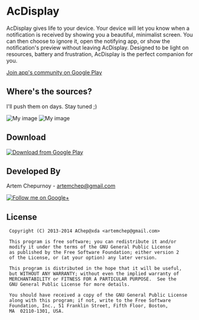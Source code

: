 AcDisplay
==========
AcDisplay gives life to your device. Your device will let you know when a notification is received by showing you a beautiful, minimalist screen. You can then choose to ignore it, open the notifying app, or show the notification's preview without leaving AcDisplay. Designed to be light on resources, battery and frustration, AcDisplay is the perfect companion for you.

<a href="https://plus.google.com/u/0/communities/102085470313050914854">Join app's community on Google Play</a>

Where's the sources?
--------------------
I'll push them on days. Stay tuned ;)

![My image][1] ![My image][2]

Download
--------------------
<a href="https://play.google.com/store/apps/details?id=com.achep.activedisplay">
  <img alt="Download from Google Play"
       src="https://github.com/AChep/AcDisplay/raw/master/art/google_play.png" />
</a>

Developed By
--------------------

Artem Chepurnoy - <artemchep@gmail.com>

<a href="https://plus.google.com/+АртёмЧепурной">
  <img alt="Follow me on Google+"
       src="https://github.com/AChep/AcDisplay/raw/master/art/google_plus.png" />
</a>

License
-----------

     Copyright (C) 2013-2014 AChep@xda <artemchep@gmail.com>

     This program is free software; you can redistribute it and/or
     modify it under the terms of the GNU General Public License
     as published by the Free Software Foundation; either version 2
     of the License, or (at your option) any later version.

     This program is distributed in the hope that it will be useful,
     but WITHOUT ANY WARRANTY; without even the implied warranty of
     MERCHANTABILITY or FITNESS FOR A PARTICULAR PURPOSE.  See the
     GNU General Public License for more details.

     You should have received a copy of the GNU General Public License
     along with this program; if not, write to the Free Software
     Foundation, Inc., 51 Franklin Street, Fifth Floor, Boston,
     MA  02110-1301, USA.



 [1]: https://github.com/AChep/AcDisplay/raw/master/screenshots/screenshot1.png
 [2]: https://github.com/AChep/AcDisplay/raw/master/screenshots/screenshot2.png